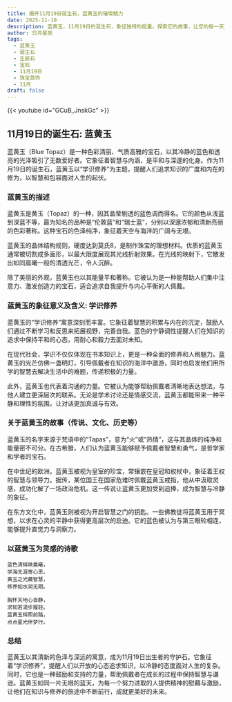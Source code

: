 ```yaml
---
title: 揭开11月19日诞生石，蓝黄玉的璀璨魅力
date: 2025-11-19
description: 蓝黄玉，11月19日的诞生石，象征独特的能量。探索它的故事，让您的每一天更有意义。
author: 日月星辰
tags:
  - 蓝黄玉
  - 诞生石
  - 生辰石
  - 宝石
  - 11月19日
  - 珠宝首饰
  - 11月
draft: false
---
```


{{< youtube id="GCuB_JnskGc" >}}

## 11月19日的诞生石: 蓝黄玉

蓝黄玉（Blue Topaz）是一种色彩清丽、气质高雅的宝石，以其冷静的蓝色和透亮的光泽吸引了无数爱好者。它象征着智慧与内涵，是平和与深邃的化身。作为11月19日的诞生石，蓝黄玉以“学识修养”为主题，提醒人们追求知识的广度和内在的修为，以智慧和包容面对人生的起伏。

### 蓝黄玉的描述

蓝黄玉是黄玉（Topaz）的一种，因其晶莹剔透的蓝色调而得名。它的颜色从浅蓝到深蓝不等，最为知名的品种是“伦敦蓝”和“瑞士蓝”，分别以深邃浓郁和清新亮丽的色彩著称。这种宝石的色泽纯净，象征着天空与海洋的广阔与无垠。

蓝黄玉的晶体结构规则，硬度达到莫氏8，是制作珠宝的理想材料。优质的蓝黄玉通常被切割成多面形，以最大限度展现其光线折射效果。在光线的映射下，它散发出如同晨曦一般的清透光芒，令人沉醉。

除了美丽的外观，蓝黄玉也以其能量平和著称。它被认为是一种能帮助人们集中注意力、激发创造力的宝石，适合追求自我提升与内心平衡的人佩戴。

### 蓝黄玉的象征意义及含义: 学识修养

蓝黄玉的“学识修养”寓意深刻而丰富。它象征着智慧的积累与内在的沉淀，鼓励人们通过不断学习和反思来拓展视野，完善自我。蓝色的宁静调性提醒人们在知识的追求中保持平和的心态，用耐心和毅力去面对未知。

在现代社会，学识不仅仅体现在书本知识上，更是一种全面的修养和人格魅力。蓝黄玉的光芒仿佛一盏明灯，引导佩戴者在知识的海洋中遨游，同时也启发他们用所学的智慧去解决生活中的难题，传递积极的力量。

此外，蓝黄玉也代表着沟通的力量。它被认为能够帮助佩戴者清晰地表达想法，与他人建立更深层次的联系。无论是学术讨论还是情感交流，蓝黄玉都能带来一种平静和理性的氛围，让对话更加真诚与有效。

### 关于蓝黄玉的故事（传说、文化、历史等）

蓝黄玉的名字来源于梵语中的“Tapas”，意为“火”或“热情”，这与其晶体的纯净和能量密不可分。在古希腊，人们认为蓝黄玉能够赋予佩戴者智慧和勇气，是哲学家和学者的宝石。

在中世纪的欧洲，蓝黄玉被视为皇室的珍宝，常镶嵌在皇冠和权杖中，象征着王权的智慧与领导力。据传，某位国王在国家危难时佩戴蓝黄玉戒指，他从中汲取灵感，成功化解了一场政治危机。这一传说让蓝黄玉更加受到追捧，成为智慧与冷静的象征。

在东方文化中，蓝黄玉则被视为开启智慧之门的钥匙。一些佛教徒将蓝黄玉用于冥想，以求在心灵的平静中获得更高层次的启迪。它的蓝色被认为与第三眼轮相连，能够提升直觉力与洞察力。

### 以蓝黄玉为灵感的诗歌

```
蓝色清辉映晨曦，  
学海无涯寄心思。  
黄玉之光藏智慧，  
修养如水润无期。  

胸怀天地心自静，  
求知若渴步履轻。  
蓝黄玉辉照前路，  
点点星光伴梦行。
```

### 总结

蓝黄玉以其清新的色泽与深远的寓意，成为11月19日出生者的守护石。它象征着“学识修养”，提醒人们以开放的心态追求知识，以冷静的态度面对人生的复杂。同时，它也是一种鼓励和支持的力量，帮助佩戴者在成长的过程中保持智慧与谦逊。蓝黄玉如同一片无垠的蓝天，为每一个努力进取的人提供精神的慰藉与激励，让他们在知识与修养的旅途中不断前行，成就更美好的未来。